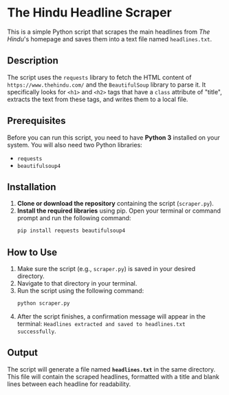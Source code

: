 # The Hindu Headline Scraper

This is a simple Python script that scrapes the main headlines from *The Hindu*'s homepage and saves them into a text file named `headlines.txt`.

## Description

The script uses the `requests` library to fetch the HTML content of `https://www.thehindu.com/` and the `BeautifulSoup` library to parse it. It specifically looks for `<h1>` and `<h2>` tags that have a `class` attribute of "title", extracts the text from these tags, and writes them to a local file.

## Prerequisites

Before you can run this script, you need to have **Python 3** installed on your system. You will also need two Python libraries:
*   `requests`
*   `beautifulsoup4`

## Installation

1.  **Clone or download the repository** containing the script (`scraper.py`).
2.  **Install the required libraries** using pip. Open your terminal or command prompt and run the following command:
    ```bash
    pip install requests beautifulsoup4
    ```

## How to Use

1.  Make sure the script (e.g., `scraper.py`) is saved in your desired directory.
2.  Navigate to that directory in your terminal.
3.  Run the script using the following command:
    ```bash
    python scraper.py
    ```
4.  After the script finishes, a confirmation message will appear in the terminal: `Headlines extracted and saved to headlines.txt successfully`.

## Output

The script will generate a file named **`headlines.txt`** in the same directory. This file will contain the scraped headlines, formatted with a title and blank lines between each headline for readability.
